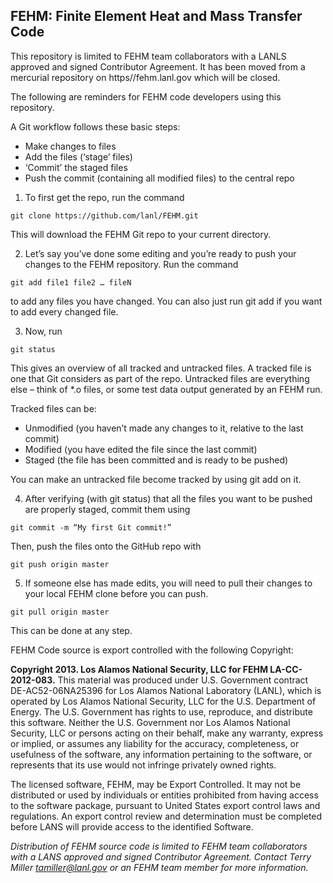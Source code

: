 ## FEHM: Finite Element Heat and Mass Transfer Code ##

This repository is limited to FEHM team collaborators with a LANLS approved and signed Contributor Agreement.
It has been moved from a mercurial repository on https//fehm.lanl.gov which will be closed.

The following are reminders for FEHM code developers using this repository.

A Git workflow follows these basic steps:
* Make changes to files
* Add the files (‘stage’ files)
* ‘Commit’ the staged files
* Push the commit (containing all modified files) to the central repo
 
1. To first get the repo, run the command

```
git clone https://github.com/lanl/FEHM.git
```

This will download the FEHM Git repo to your current directory.
 
2. Let’s say you’ve done some editing and you’re ready to push your changes to the FEHM repository.
Run the command

```
git add file1 file2 … fileN
```
 
to add any files you have changed. You can also just run git add  if you want to add every changed file.
 
3. Now, run
 
``` 
git status
```
 
This gives an overview of all tracked and untracked files.
A tracked file is one that Git considers as part of the repo.
Untracked files are everything else – think of *.o files, or some test data output generated by an FEHM run.
 
Tracked files can be:
* Unmodified (you haven’t made any changes to it, relative to the last commit)
* Modified (you have edited the file since the last commit)
* Staged (the file has been committed and is ready to be pushed)
 
You can make an untracked file become tracked by using git add on it.
 
4. After verifying (with git status) that all the files you want to be pushed are properly staged, commit them using

```
git commit -m “My first Git commit!”
```
 
Then, push the files onto the GitHub repo with

```
git push origin master
```
 
5. If someone else has made edits, you will need to pull their changes to your local FEHM clone before you can push.
 
```
git pull origin master
```
This can be done at any step.




FEHM Code source is export controlled with the following Copyright:

**Copyright 2013. Los Alamos National Security, LLC for FEHM LA-CC-2012-083.** This material was produced under U.S. Government contract DE-AC52-06NA25396 for Los Alamos National Laboratory (LANL), which is operated by Los Alamos National Security, LLC for the U.S. Department of Energy. The U.S. Government has rights to use, reproduce, and distribute this software. Neither the U.S. Government nor Los Alamos National Security, LLC or persons acting on their behalf, make any warranty, express or implied, or assumes any liability for the accuracy, completeness, or usefulness of the software, any information pertaining to the software, or represents that its use would not infringe privately owned rights.  

The licensed software, FEHM, may be Export Controlled. It may not be distributed or used by individuals or entities prohibited from having access to the software package, pursuant to United States export control laws and regulations. An export control review and determination must be completed before LANS will provide access to the identified Software. 

*Distribution of FEHM source code is limited to FEHM team collaborators with a LANS approved and signed Contributor Agreement. Contact Terry Miller tamiller@lanl.gov or an FEHM team member for more information.*
